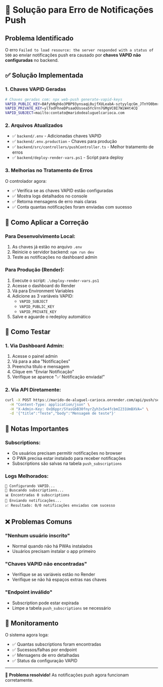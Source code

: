 # 🔧 Solução para Erro de Notificações Push

## Problema Identificado
O erro `Failed to load resource: the server responded with a status of 500` ao enviar notificações push era causado por **chaves VAPID não configuradas** no backend.

## ✅ Solução Implementada

### 1. Chaves VAPID Geradas
```bash
# Chaves geradas com: npx web-push generate-vapid-keys
VAPID_PUBLIC_KEY=BAfyhNgh6o3PBP93ynsaqL0ujfXULeabA-sztyylqcGm_JTnYO0bmrAe7djbaf7FE5f8WjfaALez2PwVHQcv90k
VAPID_PRIVATE_KEY=ylTodFhneDPsaaOUssea5YcVrn7GMgVC0I7WiW4t4CQ
VAPID_SUBJECT=mailto:contato@maridodealuguelcarioca.com
```

### 2. Arquivos Atualizados
- ✅ `backend/.env` - Adicionadas chaves VAPID
- ✅ `backend/.env.production` - Chaves para produção
- ✅ `backend/src/controllers/pushController.ts` - Melhor tratamento de erros
- ✅ `backend/deploy-render-vars.ps1` - Script para deploy

### 3. Melhorias no Tratamento de Erros
O controlador agora:
- ✅ Verifica se as chaves VAPID estão configuradas
- ✅ Mostra logs detalhados no console
- ✅ Retorna mensagens de erro mais claras
- ✅ Conta quantas notificações foram enviadas com sucesso

## 🚀 Como Aplicar a Correção

### Para Desenvolvimento Local:
1. As chaves já estão no arquivo `.env`
2. Reinicie o servidor backend: `npm run dev`
3. Teste as notificações no dashboard admin

### Para Produção (Render):
1. Execute o script: `.\deploy-render-vars.ps1`
2. Acesse o dashboard do Render
3. Vá para Environment Variables
4. Adicione as 3 variáveis VAPID:
   - `VAPID_SUBJECT`
   - `VAPID_PUBLIC_KEY`
   - `VAPID_PRIVATE_KEY`
5. Salve e aguarde o redeploy automático

## 🧪 Como Testar

### 1. Via Dashboard Admin:
1. Acesse o painel admin
2. Vá para a aba "Notificações"
3. Preencha título e mensagem
4. Clique em "Enviar Notificação"
5. Verifique se aparece "✅ Notificação enviada!"

### 2. Via API Diretamente:
```bash
curl -X POST https://marido-de-aluguel-carioca.onrender.com/api/push/send-test \
  -H "Content-Type: application/json" \
  -H "X-Admin-Key: OxQ6ppr/SYasGbB30fnyrZyh3x5e4fcbmI231UmBXVA=" \
  -d '{"title":"Teste","body":"Mensagem de teste"}'
```

## 📱 Notas Importantes

### Subscriptions:
- Os usuários precisam permitir notificações no browser
- O PWA precisa estar instalado para receber notificações
- Subscriptions são salvas na tabela `push_subscriptions`

### Logs Melhorados:
```
🔧 Configurando VAPID...
📱 Buscando subscriptions...
📊 Encontradas 0 subscriptions
🚀 Enviando notificações...
📈 Resultado: 0/0 notificações enviadas com sucesso
```

## ❌ Problemas Comuns

### "Nenhum usuário inscrito"
- Normal quando não há PWAs instalados
- Usuários precisam instalar o app primeiro

### "Chaves VAPID não encontradas"
- Verifique se as variáveis estão no Render
- Verifique se não há espaços extras nas chaves

### "Endpoint inválido"
- Subscription pode estar expirada
- Limpe a tabela `push_subscriptions` se necessário

## 🔄 Monitoramento

O sistema agora loga:
- ✅ Quantas subscriptions foram encontradas
- ✅ Sucessos/falhas por endpoint
- ✅ Mensagens de erro detalhadas
- ✅ Status da configuração VAPID

---
🎉 **Problema resolvido!** As notificações push agora funcionam corretamente.